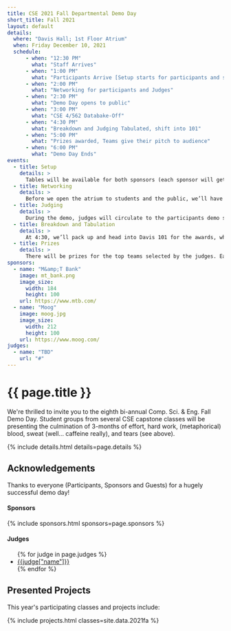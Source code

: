 ```yaml
---
title: CSE 2021 Fall Departmental Demo Day
short_title: Fall 2021
layout: default
details:
  where: "Davis Hall; 1st Floor Atrium"
  when: Friday December 10, 2021
  schedule:
      - when: "12:30 PM"
        what: "Staff Arrives"
      - when: "1:00 PM"
        what: "Participants Arrive [Setup starts for participants and sponsors]"
      - when: "2:00 PM"
        what: "Networking for participants and Judges"
      - when: "2:30 PM"
        what: "Demo Day opens to public"
      - when: "3:00 PM"
        what: "CSE 4/562 Databake-Off"
      - when: "4:30 PM"
        what: "Breakdown and Judging Tabulated, shift into 101"
      - when: "5:00 PM"
        what: "Prizes awarded, Teams give their pitch to audience"
      - when: "6:00 PM"
        what: "Demo Day Ends"
events:
  - title: Setup
    details: >
      Tables will be available for both sponsors (each sponsor will get a table) and demo participants (2 to a table).  Easels will be available for participants.  If you need power, please let us know!  If you have any other special requests, please contact ahunt@buffalo.edu to let me know, and we will do our best to accomodate you.  There is an hour reserved for setup - you can come at any time during that period to get organized, but please make sure you leave yourself enough time to be ready to go by 2PM, to give you the chance to network.
  - title: Networking
    details: >
      Before we open the atrium to students and the public, we’ll have some time reserved for the participants to come and chat with the sponsors and the judges.  Pizza will be there as well (A big thank you to our sponsors!), so that the participants and sponsors can have a chance to eat before demos begin!
  - title: Judging
    details: >
      During the demo, judges will circulate to the participants demo stations, and they will be rating each project on a specific set of criteria.  Judges, expect to spend approximately five minutes with each team, in order to give you time to see them all.  You will be assigned a set of projects to view specifically, but you can feel free to talk to more teams as time permits!  Teams, keep this in mind and keep your presentations crisp and to the point!
  - title: Breakdown and Tabulation
    details: >
      At 4:30, we’ll pack up and head into Davis 101 for the awards, which will start at approximately 5:15.  The winners will be notified by 5 so that they can prepare a short presentation.
  - title: Prizes
    details: >
      There will be prizes for the top teams selected by the judges. Each team will have a few minutes to present their projects (or a video) to the whole group. Good luck to everyone, and I can’t wait to see you all there!
sponsors:
  - name: "M&amp;T Bank"
    image: mt_bank.png
    image_size: 
      width: 184
      height: 100
    url: https://www.mtb.com/
  - name: "Moog"
    image: moog.jpg
    image_size: 
      width: 212
      height: 100
    url: https://www.moog.com/
judges:
  - name: "TBD"
    url: "#"
---
```



# {{ page.title }}

We're thrilled to invite you to the eighth bi-annual Comp. Sci. &amp; Eng. Fall Demo Day. Student groups from several CSE capstone classes will be presenting the culmination of 3-months of effort, hard work, (metaphorical) blood, sweat (well... caffeine really), and tears (see above).

{% include details.html details=page.details %}

## Acknowledgements

Thanks to everyone (Participants, Sponsors and Guests) for a hugely successful demo day!

#### Sponsors

{% include sponsors.html sponsors=page.sponsors %}

#### Judges

<ul>
{% for judge in page.judges %}
  <li><a href="{{judge["link"]}}">{{judge["name"]}}</a></li>
{% endfor %}
</ul>


## Presented Projects

This year's participating classes and projects include:

{% include projects.html classes=site.data.2021fa  %}
